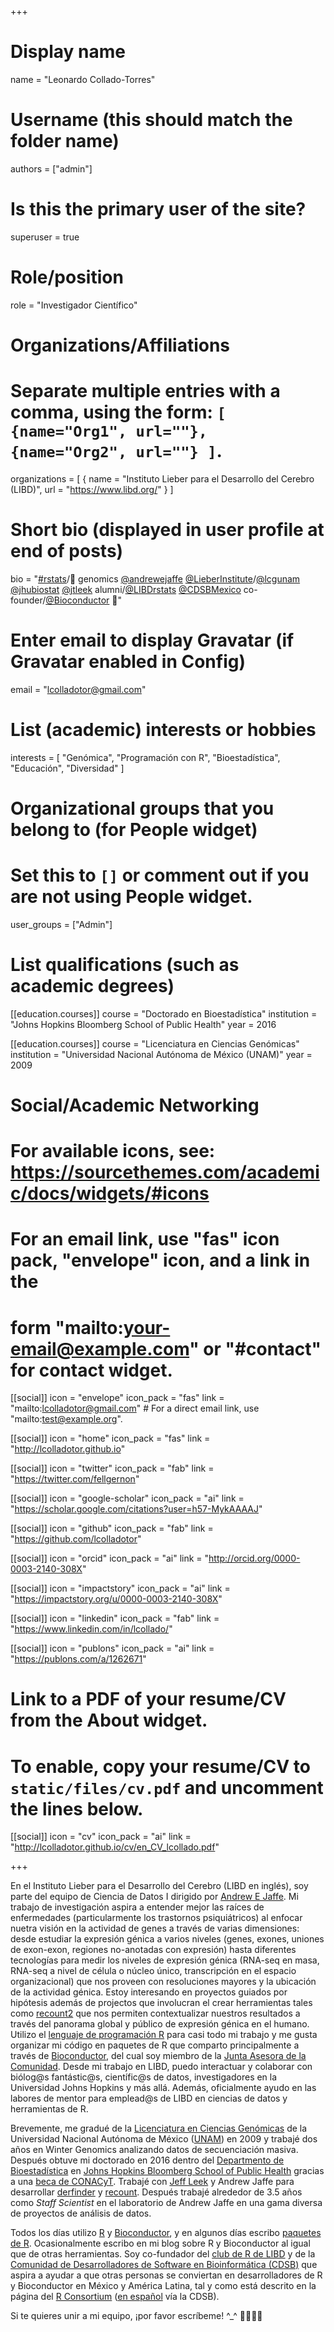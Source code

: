 +++
# Display name
name = "Leonardo Collado-Torres"

# Username (this should match the folder name)
authors = ["admin"]

# Is this the primary user of the site?
superuser = true

# Role/position
role = "Investigador Científico"

# Organizations/Affiliations
#   Separate multiple entries with a comma, using the form: `[ {name="Org1", url=""}, {name="Org2", url=""} ]`.
organizations = [ { name = "Instituto Lieber para el Desarrollo del Cerebro (LIBD)", url = "https://www.libd.org/" } ]

# Short bio (displayed in user profile at end of posts)
bio = "[#rstats](https://twitter.com/search?q=%23rstats&src=hashtag_click)/🧠 genomics [@andrewejaffe](https://twitter.com/andrewejaffe) [@LieberInstitute](https://twitter.com/LieberInstitute)/[@lcgunam](https://twitter.com/lcgunam) [@jhubiostat](https://twitter.com/jhubiostat) [@jtleek](https://twitter.com/jtleek) alumni/[@LIBDrstats](https://twitter.com/LIBDrstats) [@CDSBMexico](https://twitter.com/CDSBMexico) co-founder/[@Bioconductor](https://twitter.com/Bioconductor) 🚕"

# Enter email to display Gravatar (if Gravatar enabled in Config)
email = "lcolladotor@gmail.com"

# List (academic) interests or hobbies
interests = [
  "Genómica",
  "Programación con R",
  "Bioestadística",
  "Educación",
  "Diversidad"
]

# Organizational groups that you belong to (for People widget)
#   Set this to `[]` or comment out if you are not using People widget.
user_groups = ["Admin"]

# List qualifications (such as academic degrees)
[[education.courses]]
  course = "Doctorado en Bioestadística"
  institution = "Johns Hopkins Bloomberg School of Public Health"
  year = 2016

[[education.courses]]
  course = "Licenciatura en Ciencias Genómicas"
  institution = "Universidad Nacional Autónoma de México (UNAM)"
  year = 2009

# Social/Academic Networking
# For available icons, see: https://sourcethemes.com/academic/docs/widgets/#icons
#   For an email link, use "fas" icon pack, "envelope" icon, and a link in the
#   form "mailto:your-email@example.com" or "#contact" for contact widget.

[[social]]
  icon = "envelope"
  icon_pack = "fas"
  link = "mailto:lcolladotor@gmail.com"  # For a direct email link, use "mailto:test@example.org".

[[social]]
  icon = "home"
  icon_pack = "fas"
  link = "http://lcolladotor.github.io"

[[social]]
  icon = "twitter"
  icon_pack = "fab"
  link = "https://twitter.com/fellgernon"

[[social]]
  icon = "google-scholar"
  icon_pack = "ai"
  link = "https://scholar.google.com/citations?user=h57-MykAAAAJ"

[[social]]
  icon = "github"
  icon_pack = "fab"
  link = "https://github.com/lcolladotor"

[[social]]
  icon = "orcid"
  icon_pack = "ai"
  link = "http://orcid.org/0000-0003-2140-308X"

[[social]]
  icon = "impactstory"
  icon_pack = "ai"
  link = "https://impactstory.org/u/0000-0003-2140-308X"

[[social]]
    icon = "linkedin"
    icon_pack = "fab"
    link = "https://www.linkedin.com/in/lcollado/"

[[social]]
  icon = "publons"
  icon_pack = "ai"
  link = "https://publons.com/a/1262671"

# Link to a PDF of your resume/CV from the About widget.
# To enable, copy your resume/CV to `static/files/cv.pdf` and uncomment the lines below.
[[social]]
  icon = "cv"
  icon_pack = "ai"
  link = "http://lcolladotor.github.io/cv/en_CV_lcollado.pdf"

+++

En el Instituto Lieber para el Desarrollo del Cerebro (LIBD en inglés), soy parte del equipo de Ciencia de Datos I dirigido por [Andrew E Jaffe](http://aejaffe.com/). Mi trabajo de investigación aspira a entender mejor las raíces de enfermedades (particularmente los trastornos psiquiátricos) al enfocar nuetra visión en la actividad de genes a través de varias dimensiones: desde estudiar la expresión génica a varios niveles (genes, exones, uniones de exon-exon, regiones no-anotadas con expresión) hasta diferentes tecnologías para medir los niveles de expresión génica (RNA-seq en masa, RNA-seq a nivel de célula o núcleo único, transcripción en el espacio organizacional) que nos proveen con resoluciones mayores y la ubicación de la actividad génica. Estoy interesando en proyectos guiados por hipótesis además de projectos que involucran el crear herramientas tales como [recount2](https://jhubiostatistics.shinyapps.io/recount/) que nos permiten contextualizar nuestros resultados a través del panorama global y público de expresión génica en el humano. Utilizo el [lenguaje de programación R](https://cran.r-project.org/) para casi todo mi trabajo y me gusta organizar mi código en paquetes de R que comparto principalmente a través de [Bioconductor](http://bioconductor.org), del cual soy miembro de la [Junta Asesora de la Comunidad](http://bioconductor.org/about/community-advisory-board/). Desde mi trabajo en LIBD, puedo interactuar y colaborar con biólog@s fantástic@s, científic@s de datos, investigadores en la Universidad Johns Hopkins y más allá. Además, oficialmente ayudo en las labores de mentor para emplead@s de LIBD en ciencias de datos y herramientas de R.

Brevemente, me gradué de la [Licenciatura en Ciencias Genómicas](http://www.lcg.unam.mx/) de la Universidad Nacional Autónoma de México ([UNAM](http://unam.mx/)) en 2009 y trabajé dos años en Winter Genomics analizando datos de secuenciación masiva. Después obtuve mi doctorado en 2016 dentro del [Departmento de Bioestadística](http://www.jhsph.edu/departments/biostatistics/) en [Johns Hopkins Bloomberg School of Public Health](http://www.jhsph.edu/) gracias a una [beca de CONACyT](http://www.conacyt.gob.mx/). Trabajé con [Jeff Leek](http://jtleek.com/) y Andrew Jaffe para desarrollar [derfinder](http://bioconductor.org/packages/derfinder) y [recount](http://bioconductor.org/packages/recount). Después trabajé alrededor de 3.5 años como _Staff Scientist_ en el laboratorio de Andrew Jaffe en una gama diversa de proyectos de análisis de datos.

Todos los días utilizo [R](http://cran.r-project.org/) y [Bioconductor](http://www.bioconductor.org/), y en algunos días escribo [paquetes de R](https://lcolladotor.github.io/pkgs/). Ocasionalmente escribo en mi blog sobre R y Bioconductor al igual que de otras herramientas. Soy co-fundador del [club de R de LIBD](http://LieberInstitute.github.io/rstatsclub/) y de la [Comunidad de Desarrolladores de Software en Bioinformática (CDSB)](https://comunidadbioinfo.github.io) que aspira a ayudar a que otras personas se conviertan en desarrolladores de R y Bioconductor en México y América Latina, tal y como está descrito en la página del [R Consortium](https://www.r-consortium.org/blog/2020/03/18/cdsb-diversity-and-outreach-hotspot-in-mexico) ([en español](https://comunidadbioinfo.github.io/es/post/csdb-story-of-a-diversity-and-outreach-hotspot-in-mexico/#.XsX_9xNKiu4) vía la CDSB).

Si te quieres unir a mi equipo, ¡por favor escríbeme! ^_^ 💪🏽🇲🇽
